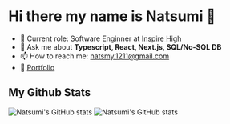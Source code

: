 # Hi there my name is Natsumi 👋

- 🔭 Current role: Software Enginner at [Inspire High](https://www.inspirehigh.com/)
- 💬 Ask me about **Typescript, React, Next.js, SQL/No-SQL DB**
- 📫 How to reach me: natsmy.1211@gmail.com
- 🎨 [Portfolio](https://www.notion.so/natsumih/Natsumi-H-s-Portfolio-b60b2867b5aa4ebea9c7cdee04d628c1)

## My Github Stats
![Natsumi's GitHub stats](https://github-readme-stats-git-master-my-team-4707e471.vercel.app/api?username=natsumi-h&layout=compact&theme=cobalt)
![Natsumi's GitHub stats](https://github-readme-stats-git-master-my-team-4707e471.vercel.app/api/top-langs/?username=natsumi-h&layout=compact&theme=cobalt)
